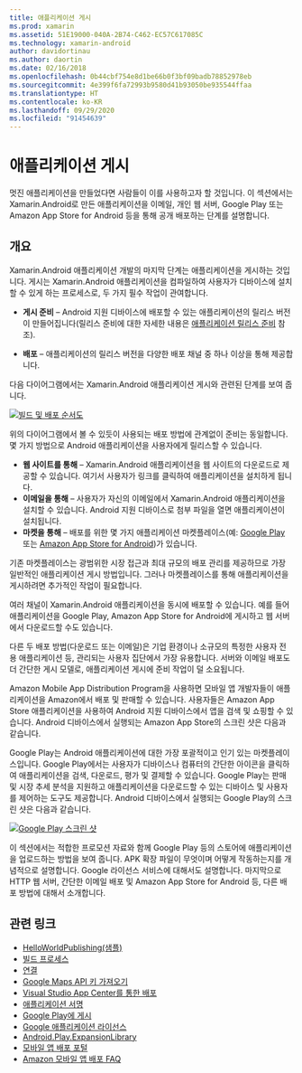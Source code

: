 ```yaml
---
title: 애플리케이션 게시
ms.prod: xamarin
ms.assetid: 51E19000-040A-2B74-C462-EC57C617085C
ms.technology: xamarin-android
author: davidortinau
ms.author: daortin
ms.date: 02/16/2018
ms.openlocfilehash: 0b44cbf754e8d1be66b0f3bf09badb78852978eb
ms.sourcegitcommit: 4e399f6fa72993b9580d41b93050be935544ffaa
ms.translationtype: HT
ms.contentlocale: ko-KR
ms.lasthandoff: 09/29/2020
ms.locfileid: "91454639"
---
```

# <a name="publishing-an-application"></a>애플리케이션 게시

멋진 애플리케이션을 만들었다면 사람들이 이를 사용하고자 할 것입니다. 이 섹션에서는 Xamarin.Android로 만든 애플리케이션을 이메일, 개인 웹 서버, Google Play 또는 Amazon App Store for Android 등을 통해 공개 배포하는 단계를 설명합니다.

## <a name="overview"></a>개요

Xamarin.Android 애플리케이션 개발의 마지막 단계는 애플리케이션을 게시하는 것입니다. 게시는 Xamarin.Android 애플리케이션을 컴파일하여 사용자가 디바이스에 설치할 수 있게 하는 프로세스로, 두 가지 필수 작업이 관여합니다.

- **게시 준비** &ndash; Android 지원 디바이스에 배포할 수 있는 애플리케이션의 릴리스 버전이 만들어집니다(릴리스 준비에 대한 자세한 내용은 [애플리케이션 릴리스 준비](~/android/deploy-test/release-prep/index.md) 참조).

- **배포** &ndash; 애플리케이션의 릴리스 버전을 다양한 배포 채널 중 하나 이상을 통해 제공합니다.

다음 다이어그램에서는 Xamarin.Android 애플리케이션 게시와 관련된 단계를 보여 줍니다.

[![빌드 및 배포 순서도](images/build-and-deploy-steps.png)](images/build-and-deploy-steps.png#lightbox)

위의 다이어그램에서 볼 수 있듯이 사용되는 배포 방법에 관계없이 준비는 동일합니다. 몇 가지 방법으로 Android 애플리케이션을 사용자에게 릴리스할 수 있습니다.

- **웹 사이트를 통해** &ndash; Xamarin.Android 애플리케이션을 웹 사이트의 다운로드로 제공할 수 있습니다. 여기서 사용자가 링크를 클릭하여 애플리케이션을 설치하게 됩니다.
- **이메일을 통해** &ndash; 사용자가 자신의 이메일에서 Xamarin.Android 애플리케이션을 설치할 수 있습니다. Android 지원 디바이스로 첨부 파일을 열면 애플리케이션이 설치됩니다.
- **마켓을 통해** &ndash; 배포를 위한 몇 가지 애플리케이션 마켓플레이스(예: [Google Play](https://play.google.com/) 또는 [Amazon App Store for Android](https://www.amazon.com/mobile-apps/b?ie=UTF8&node=2350149011))가 있습니다.

기존 마켓플레이스는 광범위한 시장 접근과 최대 규모의 배포 관리를 제공하므로 가장 일반적인 애플리케이션 게시 방법입니다. 그러나 마켓플레이스를 통해 애플리케이션을 게시하려면 추가적인 작업이 필요합니다.

여러 채널이 Xamarin.Android 애플리케이션을 동시에 배포할 수 있습니다. 예를 들어 애플리케이션을 Google Play, Amazon App Store for Android에 게시하고 웹 서버에서 다운로드할 수도 있습니다.

다른 두 배포 방법(다운로드 또는 이메일)은 기업 환경이나 소규모의 특정한 사용자 전용 애플리케이션 등, 관리되는 사용자 집단에서 가장 유용합니다.
서버와 이메일 배포도 더 간단한 게시 모델로, 애플리케이션 게시에 준비 작업이 덜 소요됩니다.

Amazon Mobile App Distribution Program을 사용하면 모바일 앱 개발자들이 애플리케이션을 Amazon에서 배포 및 판매할 수 있습니다. 사용자들은 Amazon App Store 애플리케이션을 사용하여 Android 지원 디바이스에서 앱을 검색 및 쇼핑할 수 있습니다. Android 디바이스에서 실행되는 Amazon App Store의 스크린 샷은 다음과 같습니다.

Google Play는 Android 애플리케이션에 대한 가장 포괄적이고 인기 있는 마켓플레이스입니다. Google Play에서는 사용자가 디바이스나 컴퓨터의 간단한 아이콘을 클릭하여 애플리케이션을 검색, 다운로드, 평가 및 결제할 수 있습니다. Google Play는 판매 및 시장 추세 분석을 지원하고 애플리케이션을 다운로드할 수 있는 디바이스 및 사용자를 제어하는 도구도 제공합니다. Android 디바이스에서 실행되는 Google Play의 스크린 샷은 다음과 같습니다.

[![Google Play 스크린 샷](images/google-play-app.png)](images/google-play-app.png#lightbox)

이 섹션에서는 적합한 프로모션 자료와 함께 Google Play 등의 스토어에 애플리케이션을 업로드하는 방법을 보여 줍니다. APK 확장 파일이 무엇이며 어떻게 작동하는지를 개념적으로 설명합니다. Google 라이선스 서비스에 대해서도 설명합니다. 마지막으로 HTTP 웹 서버, 간단한 이메일 배포 및 Amazon App Store for Android 등, 다른 배포 방법에 대해서 소개합니다.

## <a name="related-links"></a>관련 링크

- [HelloWorldPublishing(샘플)](/samples/xamarin/monodroid-samples/helloworldpublishing)
- [빌드 프로세스](~/android/deploy-test/building-apps/build-process.md)
- [연결](~/android/deploy-test/linker.md)
- [Google Maps API 키 가져오기](~/android/platform/maps-and-location/maps/obtaining-a-google-maps-api-key.md)
- [Visual Studio App Center를 통한 배포](/appcenter/distribution/stores/googleplay)
- [애플리케이션 서명](https://source.android.com/security/apksigning/)
- [Google Play에 게시](https://developer.android.com/distribute/googleplay/publish/index.html)
- [Google 애플리케이션 라이선스](https://developer.android.com/guide/google/play/licensing/index.html)
- [Android.Play.ExpansionLibrary](https://github.com/mattleibow/Android.Play.ExpansionLibrary)
- [모바일 앱 배포 포털](https://developer.amazon.com/welcome.html)
- [Amazon 모바일 앱 배포 FAQ](https://developer.amazon.com/help/faq.html)